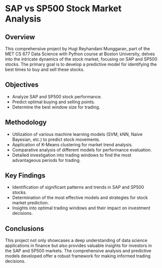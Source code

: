 # SAP vs SP500 Stock Market Analysis

## Overview
This comprehensive project by Hugi Reyhandani Munggaran, part of the MET CS 677 Data Science with Python course at Boston University, delves into the intricate dynamics of the stock market, focusing on SAP and SP500 stocks. The primary goal is to develop a predictive model for identifying the best times to buy and sell these stocks.

## Objectives
- Analyze SAP and SP500 stock performance.
- Predict optimal buying and selling points.
- Determine the best window size for trading.

## Methodology
- Utilization of various machine learning models (SVM, kNN, Naive Bayesian, etc.) to predict stock movements.
- Application of K-Means clustering for market trend analysis.
- Comparative analysis of different models for performance evaluation.
- Detailed investigation into trading windows to find the most advantageous periods for trading.

## Key Findings
- Identification of significant patterns and trends in SAP and SP500 stocks.
- Determination of the most effective models and strategies for stock market prediction.
- Insights into optimal trading windows and their impact on investment decisions.

## Conclusions
This project not only showcases a deep understanding of data science applications in finance but also provides valuable insights for investors in the SAP and SP500 markets. The comprehensive analysis and predictive models developed offer a robust framework for making informed trading decisions.
